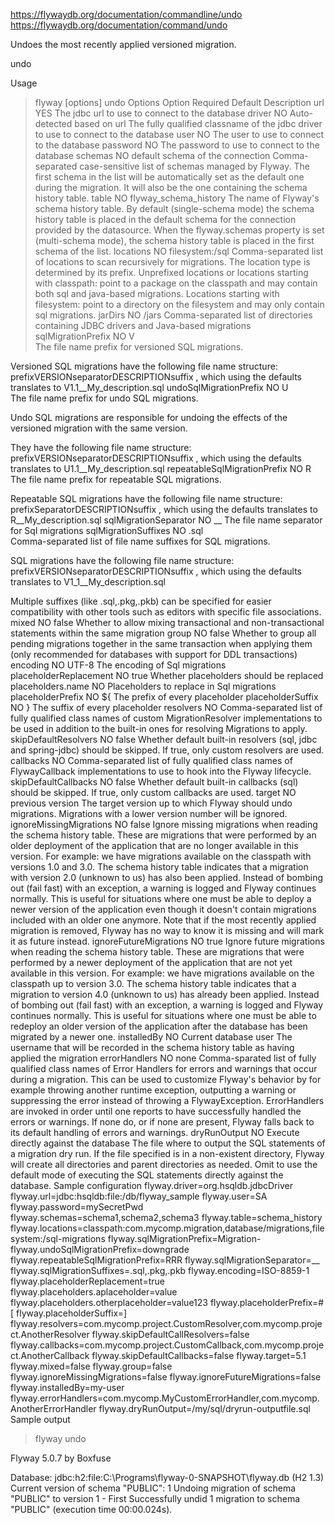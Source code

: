 https://flywaydb.org/documentation/commandline/undo
https://flywaydb.org/documentation/command/undo

Undoes the most recently applied versioned migration.

undo

Usage
> flyway [options] undo
Options
Option	Required	Default	Description
url	YES		The jdbc url to use to connect to the database
driver	NO	Auto-detected based on url	The fully qualified classname of the jdbc driver to use to connect to the database
user	NO		The user to use to connect to the database
password	NO		The password to use to connect to the database
schemas	NO	default schema of the connection	Comma-separated case-sensitive list of schemas managed by Flyway.
The first schema in the list will be automatically set as the default one during the migration. It will also be the one containing the schema history table.
table	NO	flyway_schema_history	The name of Flyway's schema history table.
By default (single-schema mode) the schema history table is placed in the default schema for the connection provided by the datasource.
When the flyway.schemas property is set (multi-schema mode), the schema history table is placed in the first schema of the list.
locations	NO	filesystem:<install-dir>/sql	Comma-separated list of locations to scan recursively for migrations. The location type is determined by its prefix.
Unprefixed locations or locations starting with classpath: point to a package on the classpath and may contain both sql and java-based migrations.
Locations starting with filesystem: point to a directory on the filesystem and may only contain sql migrations.
jarDirs	NO	<install-dir>/jars	Comma-separated list of directories containing JDBC drivers and Java-based migrations
sqlMigrationPrefix	NO	V	
The file name prefix for versioned SQL migrations.

Versioned SQL migrations have the following file name structure: prefixVERSIONseparatorDESCRIPTIONsuffix , which using the defaults translates to V1.1__My_description.sql
undoSqlMigrationPrefix	NO	U	
The file name prefix for undo SQL migrations.

Undo SQL migrations are responsible for undoing the effects of the versioned migration with the same version.

They have the following file name structure: prefixVERSIONseparatorDESCRIPTIONsuffix , which using the defaults translates to U1.1__My_description.sql
repeatableSqlMigrationPrefix	NO	R	
The file name prefix for repeatable SQL migrations.

Repeatable SQL migrations have the following file name structure: prefixSeparatorDESCRIPTIONsuffix , which using the defaults translates to R__My_description.sql
sqlMigrationSeparator	NO	__	The file name separator for Sql migrations
sqlMigrationSuffixes	NO	.sql	
Comma-separated list of file name suffixes for SQL migrations.

SQL migrations have the following file name structure: prefixVERSIONseparatorDESCRIPTIONsuffix , which using the defaults translates to V1_1__My_description.sql

Multiple suffixes (like .sql,.pkg,.pkb) can be specified for easier compatibility with other tools such as editors with specific file associations.
mixed	NO	false	Whether to allow mixing transactional and non-transactional statements within the same migration
group	NO	false	Whether to group all pending migrations together in the same transaction when applying them (only recommended for databases with support for DDL transactions)
encoding	NO	UTF-8	The encoding of Sql migrations
placeholderReplacement	NO	true	Whether placeholders should be replaced
placeholders.name	NO		Placeholders to replace in Sql migrations
placeholderPrefix	NO	${	The prefix of every placeholder
placeholderSuffix	NO	}	The suffix of every placeholder
resolvers	NO		Comma-separated list of fully qualified class names of custom MigrationResolver implementations to be used in addition to the built-in ones for resolving Migrations to apply.
skipDefaultResolvers	NO	false	Whether default built-in resolvers (sql, jdbc and spring-jdbc) should be skipped. If true, only custom resolvers are used.
callbacks	NO		Comma-separated list of fully qualified class names of FlywayCallback implementations to use to hook into the Flyway lifecycle.
skipDefaultCallbacks	NO	false	Whether default built-in callbacks (sql) should be skipped. If true, only custom callbacks are used.
target	NO	previous version	The target version up to which Flyway should undo migrations. Migrations with a lower version number will be ignored.
ignoreMissingMigrations	NO	false	Ignore missing migrations when reading the schema history table. These are migrations that were performed by an older deployment of the application that are no longer available in this version. For example: we have migrations available on the classpath with versions 1.0 and 3.0. The schema history table indicates that a migration with version 2.0 (unknown to us) has also been applied. Instead of bombing out (fail fast) with an exception, a warning is logged and Flyway continues normally. This is useful for situations where one must be able to deploy a newer version of the application even though it doesn't contain migrations included with an older one anymore. Note that if the most recently applied migration is removed, Flyway has no way to know it is missing and will mark it as future instead.
ignoreFutureMigrations	NO	true	Ignore future migrations when reading the schema history table. These are migrations that were performed by a newer deployment of the application that are not yet available in this version. For example: we have migrations available on the classpath up to version 3.0. The schema history table indicates that a migration to version 4.0 (unknown to us) has already been applied. Instead of bombing out (fail fast) with an exception, a warning is logged and Flyway continues normally. This is useful for situations where one must be able to redeploy an older version of the application after the database has been migrated by a newer one.
installedBy	NO	Current database user	The username that will be recorded in the schema history table as having applied the migration
errorHandlers	NO	none	Comma-sparated list of fully qualified class names of Error Handlers for errors and warnings that occur during a migration. This can be used to customize Flyway's behavior by for example throwing another runtime exception, outputting a warning or suppressing the error instead of throwing a FlywayException. ErrorHandlers are invoked in order until one reports to have successfully handled the errors or warnings. If none do, or if none are present, Flyway falls back to its default handling of errors and warnings.
dryRunOutput	NO	Execute directly against the database	The file where to output the SQL statements of a migration dry run. If the file specified is in a non-existent directory, Flyway will create all directories and parent directories as needed. Omit to use the default mode of executing the SQL statements directly against the database.
Sample configuration
flyway.driver=org.hsqldb.jdbcDriver
flyway.url=jdbc:hsqldb:file:/db/flyway_sample
flyway.user=SA
flyway.password=mySecretPwd
flyway.schemas=schema1,schema2,schema3
flyway.table=schema_history
flyway.locations=classpath:com.mycomp.migration,database/migrations,filesystem:/sql-migrations
flyway.sqlMigrationPrefix=Migration-
flyway.undoSqlMigrationPrefix=downgrade
flyway.repeatableSqlMigrationPrefix=RRR
flyway.sqlMigrationSeparator=__
flyway.sqlMigrationSuffixes=.sql,.pkg,.pkb
flyway.encoding=ISO-8859-1
flyway.placeholderReplacement=true
flyway.placeholders.aplaceholder=value
flyway.placeholders.otherplaceholder=value123
flyway.placeholderPrefix=#[
flyway.placeholderSuffix=]
flyway.resolvers=com.mycomp.project.CustomResolver,com.mycomp.project.AnotherResolver
flyway.skipDefaultCallResolvers=false
flyway.callbacks=com.mycomp.project.CustomCallback,com.mycomp.project.AnotherCallback
flyway.skipDefaultCallbacks=false
flyway.target=5.1
flyway.mixed=false
flyway.group=false
flyway.ignoreMissingMigrations=false
flyway.ignoreFutureMigrations=false
flyway.installedBy=my-user
flyway.errorHandlers=com.mycomp.MyCustomErrorHandler,com.mycomp.AnotherErrorHandler
flyway.dryRunOutput=/my/sql/dryrun-outputfile.sql
Sample output
> flyway undo

Flyway 5.0.7 by Boxfuse

Database: jdbc:h2:file:C:\Programs\flyway-0-SNAPSHOT\flyway.db (H2 1.3)
Current version of schema "PUBLIC": 1
Undoing migration of schema "PUBLIC" to version 1 - First
Successfully undid 1 migration to schema "PUBLIC" (execution time 00:00.024s).